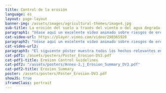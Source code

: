 ```yaml
---
title: Control de la erosión
language: es
layout: page-layout
banner-img: /assets/images/agricultural-themes/image4.jpg
sub-title: La erosión del suelo a través del viento o del agua degrada fuertemente la fertilidad del suelo y por lo tanto el valor del suelo. Aprende aquí lo que uno puede hacer al respecto.
paragraph1: "Véase aquí un excelente video animado sobre riesgos de erosión, problemas y cómo controlar la erosión por viento y agua:"
cat-video-url: https://player.vimeo.com/video/290365920
paragraph2: "Véase aquí un excelente video animado sobre riesgos de erosión, problemas y cómo controlar la erosión por viento y agua:"
cat-video-url2:
paragraph3: "El siguiente póster muestra todos los hechos relevantes en detalle. Véase aquí:"
cat-pdf1: /assets/posters/Poster_Erosion-DV3.pdf
cat-pdf1-title: Erosion Control Guidelines
cat-pdf2: "/assets/posters/Annex-2.j_Erosion_Summary_DV3.pdf"
cat-pdf2-title: Erosion Summary
poster: /assets/posters/Poster_Erosion-DV3.pdf
showJS: true
iframeClass: portrait
---
```

